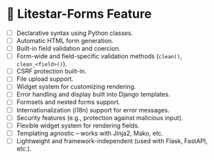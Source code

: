 # 🔧 Litestar-Forms Feature 

- [ ] Declarative syntax using Python classes.
- [ ] Automatic HTML form generation.
- [ ] Built-in field validation and coercion.
- [ ] Form-wide and field-specific validation methods (`clean()`, `clean_<field>()`).
- [ ] CSRF protection built-in.
- [ ] File upload support.
- [ ] Widget system for customizing rendering.
- [ ] Error handling and display built into Django templates.
- [ ] Formsets and nested forms support.
- [ ] Internationalization (i18n) support for error messages.
- [ ] Security features (e.g., protection against malicious input).
- [ ] Flexible widget system for rendering fields.
- [ ] Templating agnostic – works with Jinja2, Mako, etc.
- [ ] Lightweight and framework-independent (used with Flask, FastAPI, etc.).
